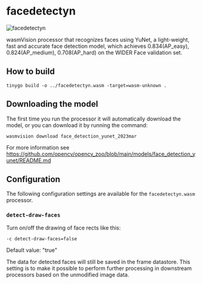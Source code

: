 # facedetectyn

![facedetectyn](../../images/facedetectyn-processor.png)

wasmVision processor that recognizes faces using YuNet, a light-weight, fast and accurate face detection model, which achieves 0.834(AP_easy), 0.824(AP_medium), 0.708(AP_hard) on the WIDER Face validation set.

## How to build

```shell
tinygo build -o ../facedetectyn.wasm -target=wasm-unknown .
```

## Downloading the model

The first time you run the processor it will automatically download the model, or you can download it by running the command:

```shell
wasmvision download face_detection_yunet_2023mar
```

For more information see https://github.com/opencv/opencv_zoo/blob/main/models/face_detection_yunet/README.md

## Configuration

The following configuration settings are available for the `facedetectyn.wasm` processor.

### `detect-draw-faces`

Turn on/off the drawing of face rects like this:

```shell
-c detect-draw-faces=false
```

Default value: "true"

The data for detected faces will still be saved in the frame datastore. This setting is to make it possible to perform further processing in downstream processors based on the unmodified image data.
